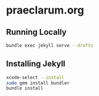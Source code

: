 # praeclarum.org

## Running Locally

```bash
bundle exec jekyll serve --drafts
```

## Installing Jekyll

```bash
xcode-select --install
sudo gem install bundler
bundle install
```
